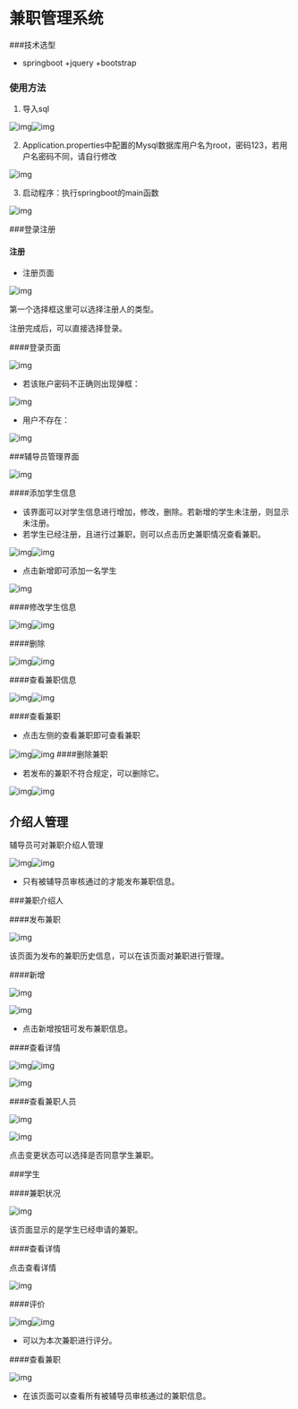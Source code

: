 # 兼职管理系统

###技术选型

- springboot +jquery +bootstrap

### 使用方法

1. 导入sql

![img](ksohtml/wps56CD.tmp.jpg)![img](ksohtml/wps56CE.tmp.jpg)

2. Application.properties中配置的Mysql数据库用户名为root，密码123，若用户名密码不同，请自行修改

![img](ksohtml/wps5B5E.tmp.jpg) 

3. 启动程序：执行springboot的main函数

![img](ksohtml/wps6609.tmp.jpg) 

###登录注册

#### 注册

- 注册页面

![img](ksohtml/wps2D32.tmp.jpg) 

第一个选择框这里可以选择注册人的类型。

注册完成后，可以直接选择登录。

####登录页面

![img](ksohtml/wps2D33.tmp.jpg) 

- 若该账户密码不正确则出现弹框：

![img](ksohtml/wps2D44.tmp.jpg) 

- 用户不存在：

![img](ksohtml/wps2D45.tmp.jpg) 

###辅导员管理界面



![img](ksohtml/wps2D46.tmp.jpg) 



####添加学生信息

- 该界面可以对学生信息进行增加，修改，删除。若新增的学生未注册，则显示未注册。
- 若学生已经注册，且进行过兼职，则可以点击历史兼职情况查看兼职。

![img](ksohtml/wps2D56.tmp.png)![img](ksohtml/wps2D57.tmp.jpg) 

- 点击新增即可添加一名学生

![img](ksohtml/wps2D58.tmp.jpg) 

####修改学生信息

![img](ksohtml/wps2D69.tmp.png)![img](ksohtml/wps2D6A.tmp.jpg) 

####删除

![img](ksohtml/wps2D6B.tmp.png)![img](ksohtml/wps2D7C.tmp.jpg) 

####查看兼职信息

![img](ksohtml/wps2D7D.tmp.png)![img](ksohtml/wps2D7E.tmp.jpg) 

####查看兼职

- 点击左侧的查看兼职即可查看兼职

![img](ksohtml/wps2D8E.tmp.png)![img](ksohtml/wps2D8F.tmp.jpg) ####删除兼职

- 若发布的兼职不符合规定，可以删除它。

![img](ksohtml/wps2D90.tmp.png)![img](ksohtml/wps2DA1.tmp.jpg) 

## **介绍人管理**

辅导员可对兼职介绍人管理

![img](ksohtml/wps2DA2.tmp.png)![img](ksohtml/wps2DA3.tmp.jpg) 

- 只有被辅导员审核通过的才能发布兼职信息。

 

###兼职介绍人

####发布兼职

![img](ksohtml/wps2DB3.tmp.jpg) 

该页面为发布的兼职历史信息，可以在该页面对兼职进行管理。

####新增

![img](ksohtml/wps2DB4.tmp.jpg) 

![img](ksohtml/wps2DB5.tmp.jpg) 

- 点击新增按钮可发布兼职信息。

####查看详情

![img](ksohtml/wps2DC6.tmp.png)![img](ksohtml/wps2DC7.tmp.jpg) 

![img](ksohtml/wps2DC8.tmp.jpg) 

####查看兼职人员

![img](ksohtml/wps2DD9.tmp.jpg) 

![img](ksohtml/wps2DDA.tmp.jpg) 

点击变更状态可以选择是否同意学生兼职。

###学生

####兼职状况

![img](ksohtml/wps2DDB.tmp.jpg) 

该页面显示的是学生已经申请的兼职。

####查看详情

点击查看详情

![img](ksohtml/wps2DEB.tmp.jpg) 

####评价

![img](ksohtml/wps2DEC.tmp.png)![img](ksohtml/wps2DED.tmp.jpg) 

- 可以为本次兼职进行评分。

####查看兼职

![img](ksohtml/wps2DFE.tmp.jpg) 

- 在该页面可以查看所有被辅导员审核通过的兼职信息。